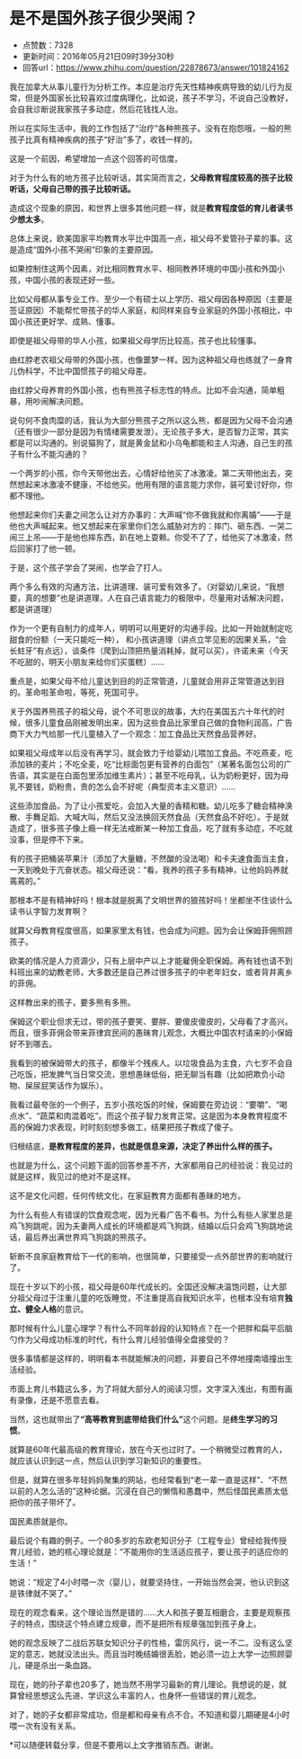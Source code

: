 # 是不是国外孩子很少哭闹？
- 点赞数：7328
- 更新时间：2016年05月21日09时39分30秒
- 回答url：https://www.zhihu.com/question/22878673/answer/101824162
<body>
 <p data-pid="Nq7JqMaL">我在加拿大从事儿童行为分析工作。本应是治疗先天性精神疾病导致的幼儿行为反常，但是外国家长比较喜欢过度病理化，比如说，孩子不学习，不说自己没教好，会自我诊断说我家孩子多动症，然后花钱找人治。</p>
 <p data-pid="vMjhsIAv">所以在实际生活中，我的工作包括了“治疗”各种熊孩子。没有在抱怨哦，一般的熊孩子比真有精神疾病的孩子“好治”多了，收钱一样的。</p>
 <p data-pid="-H4L-gmW">这是一个前因，希望增加一点这个回答的可信度。</p>
 <p data-pid="zmDwJcY3">对于为什么有的地方孩子比较听话，其实简而言之，<b>父母教育程度较高的孩子比较听话，父母自己带的孩子比较听话。</b></p>
 <p data-pid="6uvWbOUu">造成这个现象的原因，和世界上很多其他问题一样，就是<b>教育程度低的育儿者读书少想太多</b>。</p>
 <p data-pid="h5CswsSt">总体上来说，欧美国家平均教育水平比中国高一点，祖父母不爱管孙子辈的事。这是造成“国外小孩不哭闹”印象的主要原因。</p>
 <p data-pid="3Wl2AFxN">如果控制住这两个因素，对比相同教育水平、相同教养环境的中国小孩和外国小孩，中国小孩的表现还好一些。</p>
 <p data-pid="5plz0TZf">比如父母都从事专业工作、至少一个有硕士以上学历、祖父母因各种原因（主要是签证原因）不能帮忙带孩子的华人家庭，和同样来自专业家庭的外国小孩相比，中国小孩还更好学、成熟、懂事。</p>
 <p data-pid="mT5-SnFL">即使是祖父母带的华人小孩，如果祖父母学历比较高，孩子也比较懂事。</p>
 <p data-pid="qYINb6Us">由红脖老农祖父母带的外国小孩，也像噩梦一样。因为这种祖父母也练就了一身育儿伪科学，不比中国惯孩子的祖父母差。</p>
 <p data-pid="zBQu-i4S">由红脖父母养育的外国小孩，也有熊孩子标志性的特点。比如不会沟通，简单粗暴，用吵闹解决问题。</p>
 <p data-pid="ZrCiiQnm">说句何不食肉糜的话，我认为大部分熊孩子之所以这么熊，都是因为父母不会沟通（还有很少一部分是因为有情绪需要发泄）。无论孩子多大，是否智力正常，其实都是可以沟通的。别说猫狗了，就是黄金鼠和小乌龟都能和主人沟通，自己生的孩子有什么不能沟通的？</p>
 <p data-pid="zmZIBDYI">一个两岁的小孩，你今天带他出去，心情好给他买了冰激凌。第二天带他出去，突然想起来冰激凌不健康，不给他买。他用有限的语言能力求你，装可爱讨好你，你都不理他。</p>
 <p data-pid="s53kU0h5">他想起来你们夫妻之间怎么让对方办事的：大声喊“你不做我就和你离婚”——于是他也大声喊起来。他又想起来在家里你们怎么威胁对方的：摔门、砸东西、一哭二闹三上吊——于是他也摔东西，趴在地上耍赖。你受不了了，给他买了冰激凌，然后回家打了他一顿。</p>
 <p data-pid="wSJMangJ">于是，这个孩子学会了哭闹，也学会了打人。</p>
 <p data-pid="xw-Zpitj">两个多么有效的沟通方法，比讲道理、装可爱有效多了。（对婴幼儿来说，“我想要，真的想要”也是讲道理，人在自己语言能力的极限中，尽量用对话解决问题，都是讲道理）</p>
 <p data-pid="Z9BC-cJR">作为一个更有自制力的成年人，明明可以用更好的沟通手段。比如一开始就制定吃甜食的份额（一天只能吃一种）， 和小孩讲道理（讲点立竿见影的因果关系，“会长蛀牙”有点远），谈条件（爬到山顶把热量消耗掉，就可以买），许诺未来（今天不吃甜的，明天小朋友来给你们买蛋糕）……</p>
 <p data-pid="TaHp861W">重点是，如果父母不给儿童达到目的的正常管道，儿童就会用非正常管道达到目的。革命啦革命啦，等死，死国可乎。</p>
 <p data-pid="8Kitnn9M">关于外国养熊孩子的祖父母，说个不可思议的故事，大约在美国五六十年代的时候，很多儿童食品刚被发明出来，因为这些食品比家里自己做的食物利润高，广告商下大力气给那一代儿童植入了一个观念：加工食品比天然食品营养好。</p>
 <p data-pid="iDGA8x8v">如果祖父母成年以后没有再学习，就会致力于给婴幼儿喂加工食品。不吃燕麦，吃添加铁的麦片；不吃全麦，吃“比棕面包更有营养的白面包”（某著名面包公司的广告语，其实是在白面包里添加维生素片）；甚至不吃母乳，认为奶粉更好，因为母乳不要钱，奶粉贵，贵的怎么会不好呢（典型资本主义意识）……</p>
 <p data-pid="fIobps46">这些添加食品，为了让小孩爱吃，会加入大量的香精和糖。幼儿吃多了糖会精神涣散、手舞足蹈、大喊大叫，然后又没法换回天然食品（天然食品不好吃）。于是就造成了，很多孩子像上瘾一样无法戒断某一种加工食品，吃了就有多动症，不吃就没事，但是停不下来。</p>
 <p data-pid="JZq143GI">有的孩子把桶装苹果汁（添加了大量糖，不然酸的没法喝）和卡夫速食面当主食，一天到晚处于亢奋状态。祖父母还说：“看，我养的孩子多有精神，让他妈妈养就蔫蔫的。”</p>
 <p data-pid="6ZDLxG5l">那根本不是有精神好吗！根本就是脱离了文明世界的狼孩好吗！坐都坐不住谈什么读书认字智力发育啊？</p>
 <p data-pid="Zst4yu18">就算父母教育程度很高，如果家里太有钱，也会成为问题。因为会让保姆菲佣照顾孩子。</p>
 <p data-pid="-rRvoO5x">欧美的情况是人力资源少，只有上层中产以上才能雇佣全职保姆。再有钱也请不到科班出来的幼教老师，大多数还是自己养过很多孩子的中老年妇女，或者背井离乡的菲佣。</p>
 <p data-pid="I2x_NW-s">这样教出来的孩子，要多熊有多熊。</p>
 <p data-pid="xW0W7jFX">保姆这个职业但求无过，带的孩子要笑、要胖、要傻皮傻皮的，父母看了才高兴。而且，很多菲佣会带来菲律宾民间的愚昧育儿观念，大概比中国农村请来的小保姆好不到哪去。</p>
 <p data-pid="pvkyXQon">我看到的被保姆带大的孩子，都像半个残疾人。以垃圾食品为主食，六七岁不会自己吃饭，把发脾气当日常交流，思想愚昧低俗，把无聊当有趣（比如把欺负小动物、屎尿屁笑话作为娱乐）。</p>
 <p data-pid="-QsS5-rX">我看过最夸张的一个例子，五岁小孩吃饭的时候，保姆要在旁边说：“要嚼”、“喝点水”、“蔬菜和肉混着吃”。而这个孩子智力发育正常。这是因为本身教育程度不高的保姆力求表现，时时刻刻想多做工，结果把孩子教成了傻子。</p>
 <p data-pid="zQX0nwls">归根结底，<b>是教育程度的差异，也就是信息来源，决定了养出什么样的孩子。</b></p>
 <p data-pid="X-tYhDPm">也就是为什么，这个问题下面的回答参差不齐，大家都用自己的经验说：我见过的就是这样，我见过的绝对不是这样。</p>
 <p data-pid="_q9vyBn9">这不是文化问题，任何传统文化，在家庭教育方面都有愚昧的地方。</p>
 <p data-pid="5X3GMWDW">为什么有些人有错误的饮食观念呢，因为光看广告不看书。为什么有些人家里总是鸡飞狗跳呢，因为夫妻两人成长的环境都是鸡飞狗跳，结婚以后只会鸡飞狗跳地说话，最后养出满世界鸡飞狗跳的熊孩子。</p>
 <p data-pid="vEGsjiZz">斩断不良家庭教育给下一代的影响，也很简单，只要接受一点外部世界的影响就行了。</p>
 <p data-pid="YrT8RkNs">现在十岁以下的小孩，祖父母是60年代成长的。全国还没解决温饱问题，让大部分祖父母过于注重儿童的吃饭睡觉，不注重提高自我知识水平，也根本没有培育<b>独立、健全人格</b>的意识。</p>
 <p data-pid="d9r9oEMy">那时候有什么儿童心理学？有什么不同年龄段的认知特点？在一个把胖和扁平后脑勺作为父母成功标准的时代，有什么育儿经验值得全盘接受的？</p>
 <p data-pid="l9SQwRuE">很多事情都是这样的，明明看本书就能解决的问题，非要自己不停地撞南墙撞出生活经验。</p>
 <p data-pid="VYcm5DgB">市面上育儿书籍这么多，为了将就大部分人的阅读习惯，文字深入浅出，有图有画有录像，还是不愿意去看。</p>
 <p data-pid="jNdCWqDg">当然，这也就带出了<b>“高等教育到底带给我们什么”</b>这个问题。是<b>终生学习的习惯</b>。</p>
 <p data-pid="ZwCeULfY">就算是60年代最高级的教育理论，放在今天也过时了。一个稍微受过教育的人，就应该认识到这一点，然后认识到学习新知识的重要性。</p>
 <p data-pid="_0WW8jPe">但是，就算在很多年轻妈妈聚集的网站，也经常看到“老一辈一直是这样”、“不然以前的人怎么活的”这种论据。沉浸在自己的懒惰和愚蠢中，然后怪国民素质太低把你的孩子带坏了。</p>
 <p data-pid="cnuKpOIB">国民素质就是你。</p>
 <p data-pid="HFTC45WB">最后说个有趣的例子。一个80多岁的东欧老知识分子（工程专业）曾经给我传授育儿经验，她的核心理论就是：“不能用你的生活适应孩子，要让孩子的适应你的生活！”</p>
 <p data-pid="wSygIBT6">她说：“规定了4小时喂一次（婴儿），就要坚持住，一开始当然会哭，他认识到这是铁律就不哭了。”</p>
 <p data-pid="b3uIqVpr">现在的观念看来，这个理论当然是错的……大人和孩子要互相磨合，主要是观察孩子的特点，围绕这个特点建立规章，而不是把所有规章强加到孩子身上。</p>
 <p data-pid="-ezT1R23">她的观念反映了二战后苏联女知识分子的性格，雷厉风行，说一不二。没有这么坚定的意志，她就没法出头。而且当时晚结婚很丢脸，她必须一边上大学一边照顾婴儿，硬是杀出一条血路。</p>
 <p data-pid="n8rJr-9Q">现在，她的孙子辈也20多了，她当然不用学习最新的育儿理论。我想说的是，就算曾经思想这么先进、学识这么丰富的人，也身怀一些错误的育儿观念。</p>
 <p data-pid="tO6QQKYS">对了，她的子女都非常成功，但是都和母亲有点不合。不知道和婴儿期硬是4小时喂一次有没有关系。</p>
 <p data-pid="S2bpcL0O">*可以随便转载分享，但是不要用以上文字推销东西。谢谢。</p>
</body>
